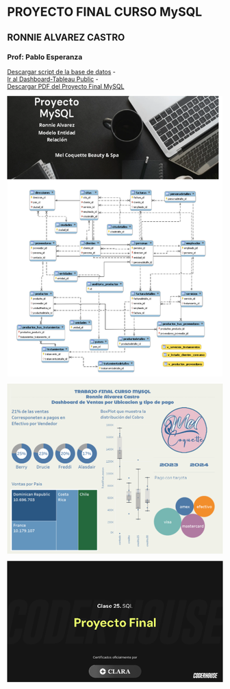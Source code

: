 # PROYECTO FINAL CURSO MySQL
## RONNIE ALVAREZ CASTRO
### Prof: Pablo Esperanza


[Descargar script de la base de datos](https://github.com/RonnieAlvarez/ProyFinal_MySQL/blob/main/meldb.sql)  -  
[Ir al Dashboard-Tableau Public](https://public.tableau.com/views/Proy_Final_MySQL/Dashboard1?:language=es-ES&publish=yes&:sid=&:redirect=auth&:display_count=n&:origin=viz_share_link)  -  
[Descargar PDF del Proyecto Final MySQL](https://github.com/RonnieAlvarez/ProyFinal_MySQL/blob/main/ProyectoFinal_MySQL.pdf)  


![Modelo Entidad Relacion base de datos](https://github.com/RonnieAlvarez/ProyFinal_MySQL/blob/main/model_er.png)

![Imagen Dashboard Tableau](https://github.com/RonnieAlvarez/ProyFinal_MySQL/blob/main/Dashboad_Tableau_MelDB.png)

![1](https://github.com/RonnieAlvarez/ProyFinal_MySQL/blob/main/proyfinal.png)

